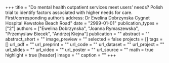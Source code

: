 +++
title = "Do mental health outpatient services meet users’ needs? Polish trial to identify factors associated with higher needs for care. First/corresponding author’s address: Dr Ewelina Dobrzynska Cygnet Hospital Kewstoke Beach Road"
date = "2999-01-01"
publication_types = ["2"]
authors = ["Ewelina Dobrzynska", "Joanna Rymaszewska", "Przemyslaw Biecek", "Andrzej Kiejna"]
publication = ""
abstract = ""
abstract_short = ""
image_preview = ""
selected = false
projects = []
tags = []
url_pdf = ""
url_preprint = ""
url_code = ""
url_dataset = ""
url_project = ""
url_slides = ""
url_video = ""
url_poster = ""
url_source = ""
math = true
highlight = true
[header]
image = ""
caption = ""
+++
